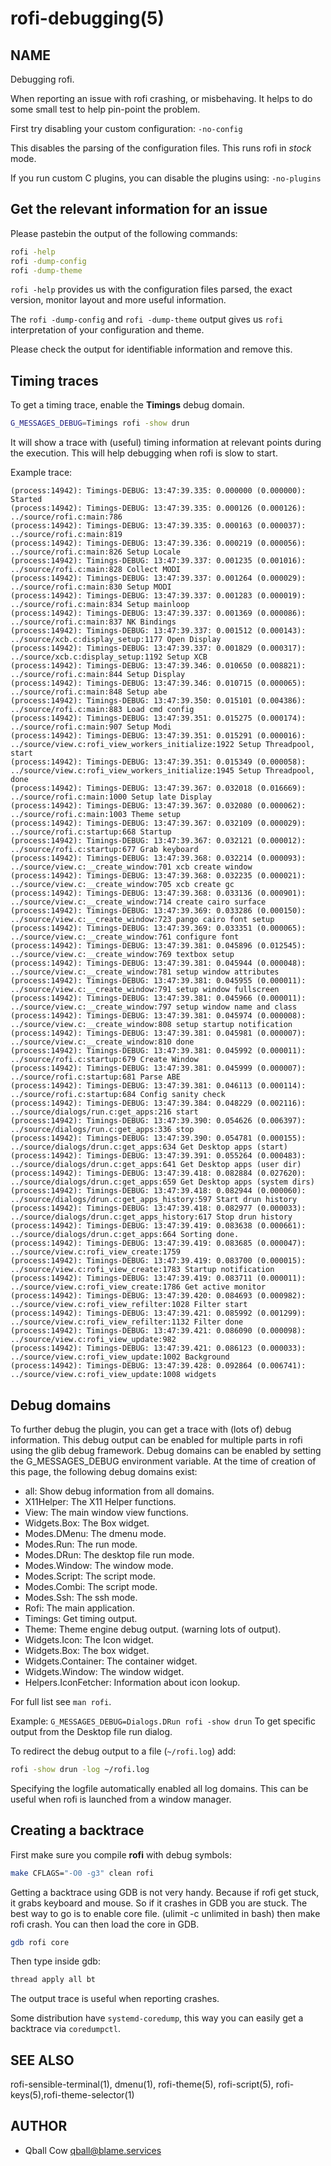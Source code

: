 # rofi-debugging(5)

## NAME

Debugging rofi.

When reporting an issue with rofi crashing, or misbehaving. It helps to do some
small test to help pin-point the problem.

First try disabling your custom configuration: `-no-config`

This disables the parsing of the configuration files. This runs rofi in *stock*
mode.

If you run custom C plugins, you can disable the plugins using: `-no-plugins`

## Get the relevant information for an issue

Please pastebin the output of the following commands:

```bash
rofi -help
rofi -dump-config
rofi -dump-theme
```

`rofi -help`  provides us with the configuration files parsed, the exact
version, monitor layout and more useful information.

The `rofi -dump-config` and `rofi -dump-theme` output gives us `rofi`
interpretation of your configuration and theme.

Please check the output for identifiable information and remove this.

## Timing traces

To get a timing trace, enable the **Timings** debug domain.

```bash
G_MESSAGES_DEBUG=Timings rofi -show drun
```
It will show a trace with (useful) timing information at relevant points during
the execution. This will help debugging when rofi is slow to start.

Example trace:

```text
(process:14942): Timings-DEBUG: 13:47:39.335: 0.000000 (0.000000): Started
(process:14942): Timings-DEBUG: 13:47:39.335: 0.000126 (0.000126): ../source/rofi.c:main:786 
(process:14942): Timings-DEBUG: 13:47:39.335: 0.000163 (0.000037): ../source/rofi.c:main:819 
(process:14942): Timings-DEBUG: 13:47:39.336: 0.000219 (0.000056): ../source/rofi.c:main:826 Setup Locale
(process:14942): Timings-DEBUG: 13:47:39.337: 0.001235 (0.001016): ../source/rofi.c:main:828 Collect MODI
(process:14942): Timings-DEBUG: 13:47:39.337: 0.001264 (0.000029): ../source/rofi.c:main:830 Setup MODI
(process:14942): Timings-DEBUG: 13:47:39.337: 0.001283 (0.000019): ../source/rofi.c:main:834 Setup mainloop
(process:14942): Timings-DEBUG: 13:47:39.337: 0.001369 (0.000086): ../source/rofi.c:main:837 NK Bindings
(process:14942): Timings-DEBUG: 13:47:39.337: 0.001512 (0.000143): ../source/xcb.c:display_setup:1177 Open Display
(process:14942): Timings-DEBUG: 13:47:39.337: 0.001829 (0.000317): ../source/xcb.c:display_setup:1192 Setup XCB
(process:14942): Timings-DEBUG: 13:47:39.346: 0.010650 (0.008821): ../source/rofi.c:main:844 Setup Display
(process:14942): Timings-DEBUG: 13:47:39.346: 0.010715 (0.000065): ../source/rofi.c:main:848 Setup abe
(process:14942): Timings-DEBUG: 13:47:39.350: 0.015101 (0.004386): ../source/rofi.c:main:883 Load cmd config 
(process:14942): Timings-DEBUG: 13:47:39.351: 0.015275 (0.000174): ../source/rofi.c:main:907 Setup Modi
(process:14942): Timings-DEBUG: 13:47:39.351: 0.015291 (0.000016): ../source/view.c:rofi_view_workers_initialize:1922 Setup Threadpool, start
(process:14942): Timings-DEBUG: 13:47:39.351: 0.015349 (0.000058): ../source/view.c:rofi_view_workers_initialize:1945 Setup Threadpool, done
(process:14942): Timings-DEBUG: 13:47:39.367: 0.032018 (0.016669): ../source/rofi.c:main:1000 Setup late Display
(process:14942): Timings-DEBUG: 13:47:39.367: 0.032080 (0.000062): ../source/rofi.c:main:1003 Theme setup
(process:14942): Timings-DEBUG: 13:47:39.367: 0.032109 (0.000029): ../source/rofi.c:startup:668 Startup
(process:14942): Timings-DEBUG: 13:47:39.367: 0.032121 (0.000012): ../source/rofi.c:startup:677 Grab keyboard
(process:14942): Timings-DEBUG: 13:47:39.368: 0.032214 (0.000093): ../source/view.c:__create_window:701 xcb create window
(process:14942): Timings-DEBUG: 13:47:39.368: 0.032235 (0.000021): ../source/view.c:__create_window:705 xcb create gc
(process:14942): Timings-DEBUG: 13:47:39.368: 0.033136 (0.000901): ../source/view.c:__create_window:714 create cairo surface
(process:14942): Timings-DEBUG: 13:47:39.369: 0.033286 (0.000150): ../source/view.c:__create_window:723 pango cairo font setup
(process:14942): Timings-DEBUG: 13:47:39.369: 0.033351 (0.000065): ../source/view.c:__create_window:761 configure font
(process:14942): Timings-DEBUG: 13:47:39.381: 0.045896 (0.012545): ../source/view.c:__create_window:769 textbox setup
(process:14942): Timings-DEBUG: 13:47:39.381: 0.045944 (0.000048): ../source/view.c:__create_window:781 setup window attributes
(process:14942): Timings-DEBUG: 13:47:39.381: 0.045955 (0.000011): ../source/view.c:__create_window:791 setup window fullscreen
(process:14942): Timings-DEBUG: 13:47:39.381: 0.045966 (0.000011): ../source/view.c:__create_window:797 setup window name and class
(process:14942): Timings-DEBUG: 13:47:39.381: 0.045974 (0.000008): ../source/view.c:__create_window:808 setup startup notification
(process:14942): Timings-DEBUG: 13:47:39.381: 0.045981 (0.000007): ../source/view.c:__create_window:810 done
(process:14942): Timings-DEBUG: 13:47:39.381: 0.045992 (0.000011): ../source/rofi.c:startup:679 Create Window
(process:14942): Timings-DEBUG: 13:47:39.381: 0.045999 (0.000007): ../source/rofi.c:startup:681 Parse ABE
(process:14942): Timings-DEBUG: 13:47:39.381: 0.046113 (0.000114): ../source/rofi.c:startup:684 Config sanity check
(process:14942): Timings-DEBUG: 13:47:39.384: 0.048229 (0.002116): ../source/dialogs/run.c:get_apps:216 start
(process:14942): Timings-DEBUG: 13:47:39.390: 0.054626 (0.006397): ../source/dialogs/run.c:get_apps:336 stop
(process:14942): Timings-DEBUG: 13:47:39.390: 0.054781 (0.000155): ../source/dialogs/drun.c:get_apps:634 Get Desktop apps (start)
(process:14942): Timings-DEBUG: 13:47:39.391: 0.055264 (0.000483): ../source/dialogs/drun.c:get_apps:641 Get Desktop apps (user dir)
(process:14942): Timings-DEBUG: 13:47:39.418: 0.082884 (0.027620): ../source/dialogs/drun.c:get_apps:659 Get Desktop apps (system dirs)
(process:14942): Timings-DEBUG: 13:47:39.418: 0.082944 (0.000060): ../source/dialogs/drun.c:get_apps_history:597 Start drun history
(process:14942): Timings-DEBUG: 13:47:39.418: 0.082977 (0.000033): ../source/dialogs/drun.c:get_apps_history:617 Stop drun history
(process:14942): Timings-DEBUG: 13:47:39.419: 0.083638 (0.000661): ../source/dialogs/drun.c:get_apps:664 Sorting done.
(process:14942): Timings-DEBUG: 13:47:39.419: 0.083685 (0.000047): ../source/view.c:rofi_view_create:1759 
(process:14942): Timings-DEBUG: 13:47:39.419: 0.083700 (0.000015): ../source/view.c:rofi_view_create:1783 Startup notification
(process:14942): Timings-DEBUG: 13:47:39.419: 0.083711 (0.000011): ../source/view.c:rofi_view_create:1786 Get active monitor
(process:14942): Timings-DEBUG: 13:47:39.420: 0.084693 (0.000982): ../source/view.c:rofi_view_refilter:1028 Filter start
(process:14942): Timings-DEBUG: 13:47:39.421: 0.085992 (0.001299): ../source/view.c:rofi_view_refilter:1132 Filter done
(process:14942): Timings-DEBUG: 13:47:39.421: 0.086090 (0.000098): ../source/view.c:rofi_view_update:982 
(process:14942): Timings-DEBUG: 13:47:39.421: 0.086123 (0.000033): ../source/view.c:rofi_view_update:1002 Background
(process:14942): Timings-DEBUG: 13:47:39.428: 0.092864 (0.006741): ../source/view.c:rofi_view_update:1008 widgets
```

## Debug domains

To further debug the plugin, you can get a trace with (lots of) debug
information. This debug output can be enabled for multiple parts in rofi using
the glib debug framework. Debug domains can be enabled by setting the
G\_MESSAGES\_DEBUG environment variable. At the time of creation of this page,
the following debug domains exist:

- all: Show debug information from all domains.
- X11Helper: The X11 Helper functions.
- View: The main window view functions.
- Widgets.Box: The Box widget.
- Modes.DMenu: The dmenu mode.
- Modes.Run: The run mode.
- Modes.DRun: The desktop file run mode.
- Modes.Window: The window mode.
- Modes.Script: The script mode.
- Modes.Combi: The script mode.
- Modes.Ssh: The ssh mode.
- Rofi: The main application.
- Timings: Get timing output.
- Theme: Theme engine debug output. (warning lots of output).
- Widgets.Icon: The Icon widget.
- Widgets.Box: The box widget.
- Widgets.Container: The container widget.
- Widgets.Window: The window widget.
- Helpers.IconFetcher: Information about icon lookup.

For full list see `man rofi`.

Example: `G_MESSAGES_DEBUG=Dialogs.DRun rofi -show drun` To get specific output
from the Desktop file run dialog.

To redirect the debug output to a file (`~/rofi.log`) add:

```bash
rofi -show drun -log ~/rofi.log
```

Specifying the logfile automatically enabled all log domains.
This can be useful when rofi is launched from a window manager.

## Creating a backtrace

First make sure you compile **rofi** with debug symbols:

```bash
make CFLAGS="-O0 -g3" clean rofi
```

Getting a backtrace using GDB is not very handy. Because if rofi get stuck, it
grabs keyboard and mouse. So if it crashes in GDB you are stuck. The best way
to go is to enable core file. (ulimit -c unlimited in bash) then make rofi
crash. You can then load the core in GDB.

```bash
gdb rofi core
```

Then type inside gdb:

```bash
thread apply all bt
```

The output trace is useful when reporting crashes.

Some distribution have `systemd-coredump`, this way you can easily get a
backtrace via `coredumpctl`.

## SEE ALSO

rofi-sensible-terminal(1), dmenu(1), rofi-theme(5),
rofi-script(5), rofi-keys(5),rofi-theme-selector(1)

## AUTHOR

* Qball Cow <qball@blame.services>
